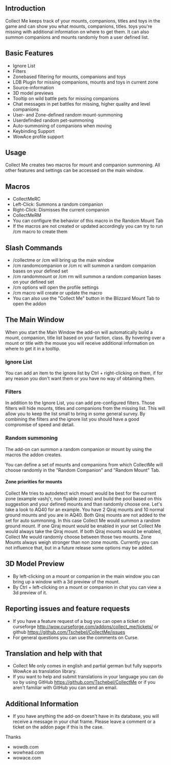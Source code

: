 ## Introduction
Collect Me keeps track of your mounts, companions, titles and toys in the game and can show you what mounts, companions, titles. toys you're missing with additional information on where to get them. It can also summon companions and mounts randomly from a user defined list.

## Basic Features
 * Ignore List
 * Filters
 * Zonebased filtering for mounts, companions and toys
 * LDB Plugin for missing companions, mounts and toys in current zone
 * Source-information
 * 3D model previews
 * Tooltip on wild battle pets for missing companions
 * Chat messages in pet battles for missing, higher quality and level companions
 * User- and Zone-defined random mount-summoning
 * Userdefinded random pet-summoning
 * Auto-summoning of companions when moving
 * Keybinding Support
 * WowAce profile support

## Usage
Collect Me creates two macros for mount and companion summoning. All other features and settings can be accessed on the main window.

## Macros
 * CollectMeRC
  * Left-Click: Summons a random companion
  * Right-Click: Dismisses the current companion
 * CollectMeRM
  * You can configure the behavior of this macro in the Random Mount Tab
 * If the macros are not created or updated accordingly you can try to run /cm macro to create them

## Slash Commands
 * /collectme or /cm will bring up the main window
 * /cm randomcompanion or /cm rc will summon a random companion bases on your defined set
 * /cm randommount or /cm rm will summon a random companion bases on your defined set
 * /cm options will open the profile settings
 * /cm macro will create or update the macro
 * You can also use the "Collect Me" button in the Blizzard Mount Tab to open the addon

## The Main Window
When you start the Main Window the add-on will automatically build a mount, companion, title list based on your faction, class. By hovering over a mount or title with the mouse you will receive additional information on where to get it in a tooltip.

### Ignore List
You can add an item to the ignore list by Ctrl + right-clicking on them, if for any reason you don't want them or you have no way of obtaining them.

### Filters
In addition to the Ignore List, you can add pre-configured filters. Those filters will hide mounts, titles and companions from the missing list. This will allow you to keep the list small to bring in some general survey. By combining the filters and the ignore list you should have a good compromise of speed and detail.

### Random summoning
The add-on can summon a random companion or mount by using the macros the addon creates.

You can define a set of mounts and companions from which CollectMe will choose randomly in the "Random Companion" and "Random Mount" Tab.

#### Zone priorities for mounts
Collect Me tries to autodetect wich mount would be best for the current zone (example vashj'r, non flyable zones) and build the pool based on this suggestion and your defined mounts and than randomly choose one. Let's take a look to AQ40 for an example. You have 2 Qiraj mounts and 10 normal ground mounts and you are in AQ40.
Both Qiraj mounts are not added to the set for auto summoning. In this case Collect Me would summon a random ground mount. If one Qiraj mount would be enabled in your set Collect Me would always take the Qiraj mount. If both Qiraj mounts would be enabled, Collect Me would randomly choose between those two mounts.
Zone Mounts always weigh stronger than non zone mounts. Currently you can not influence that, but in a future release some options may be added.

## 3D Model Preview
* By left-clicking on a mount or companion in the main window you can bring up a window with a 3d preview of the mount.
* By Ctrl + left-clicking on a mount or companion in chat you can view a 3d preview of it.

## Reporting issues and feature requests
 * If you have a feature request of a bug you can open a ticket on curseforge http://wow.curseforge.com/addons/collect_me/tickets/ or github https://github.com/Tschebel/CollectMe/issues
 * For general questions you can use the comments on Curse.

## Translation and help with that
 * Collect Me only comes in english and partial german but fully supports WowAce as translation library.
 * If you want to help and submit translations in your language you can do so by using GitHub https://github.com/Tschebel/CollectMe or if you aren't familiar with GitHub you can send an email.

## Additional Information
 * If you have anything the add-on doesn't have in its database, you will receive a message in your chat frame. Please leave a comment or a ticket on the addon page if this is the case.

Thanks
  * wowdb.com
  * wowhead.com
  * wowace.com
